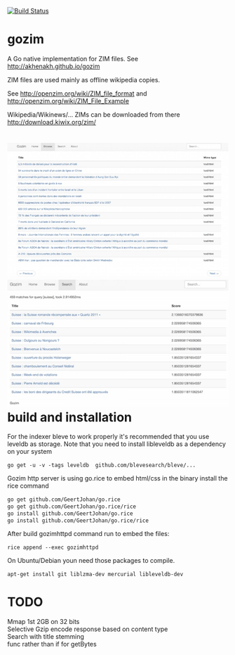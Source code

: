 [![Build Status](https://travis-ci.org/akhenakh/gozim.svg?branch=master)](https://travis-ci.org/akhenakh/gozim)

gozim
=====

A Go native implementation for ZIM files. See http://akhenakh.github.io/gozim  

ZIM files are used mainly as offline wikipedia copies.

See http://openzim.org/wiki/ZIM_file_format and http://openzim.org/wiki/ZIM_File_Example

Wikipedia/Wikinews/... ZIMs can be downloaded from there http://download.kiwix.org/zim/

![ScreenShot](/shots/browse.jpg)
![ScreenShot](/shots/search.jpg)
build and installation
======================
For the indexer bleve to work properly it's recommended that you use leveldb as storage.
Note that you need to install libleveldb as a dependency on your system
```
go get -u -v -tags leveldb  github.com/blevesearch/bleve/...
```

Gozim http server is using go.rice to embed html/css in the binary install the rice command
```
go get github.com/GeertJohan/go.rice
go get github.com/GeertJohan/go.rice/rice
go install github.com/GeertJohan/go.rice
go install github.com/GeertJohan/go.rice/rice
```

After build gozimhttpd command run to embed the files:
```
rice append --exec gozimhttpd
```

On Ubuntu/Debian youn need those packages to compile.
```
apt-get install git liblzma-dev mercurial libleveldb-dev
```


TODO
====
Mmap 1st 2GB on 32 bits  
Selective Gzip encode response based on content type  
Search with title stemming  
func rather than if for getBytes  
